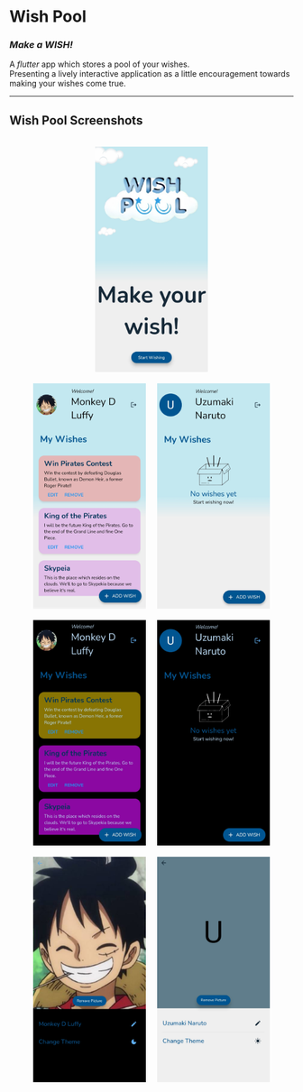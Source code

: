 # **Wish Pool**

### *Make a WISH!*
A *flutter* app which stores a pool of your wishes.  
Presenting a lively interactive application as a little encouragement towards making your wishes come true.

---

## Wish Pool Screenshots
<br>
<center><img src="assets/readme/intro.jpg" alt="Introduction Screen" width="200" height="400">
<br><br>
<img src="assets/readme/home_with_wishes_light.jpg" alt="Home Screen (No Wishes) (Light Mode)" width="200" height="400">&nbsp&nbsp&nbsp&nbsp
<img src="assets/readme/home_no_wishes_light.jpg" alt="Home Screen (No Wishes) (Light Mode)" width="200" height="400">
<br><br>
<img src="assets/readme/home_with_wishes_dark.jpg" alt="Home Screen (Dark Mode)" width="200" height="400">&nbsp&nbsp&nbsp&nbsp
<img src="assets/readme/home_no_wishes_dark.jpg" alt="Home Screen (No Wishes) (Dark Mode)" width="200" height="400">
<br><br>
<img src="assets/readme/profile_dark.jpg" alt="Profile Screen (Dark Mode)" width="200" height="400">&nbsp&nbsp&nbsp&nbsp
<img src="assets/readme/profile_light.jpg" alt="Profile Screen (Light Mode)" width="200" height="400">